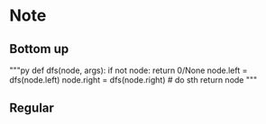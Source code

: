 # Note

## Bottom up

"""py
def dfs(node, args):
    if not node:
        return 0/None
    node.left = dfs(node.left)
    node.right = dfs(node.right)
    # do sth
    return node
"""

## Regular